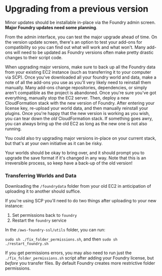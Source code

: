 # Upgrading from a previous version

Minor updates should be installable in-place via the Foundry admin screen. **Major Foundry updates need some planning**.

From the admin interface, you can test the major upgrade ahead of time. On the version update screen, there's an option to test your add-ons for compatibility so you can find out what will work and what won't. Many add-ons will need to be updated as Foundry versions often make pretty drastic changes to their script code.

When upgrading major versions, make sure to back up all the Foundry data from your existing EC2 instance (such as transferring it to your computer via SCP). Once you've downloaded all your foundry world and data, make a note of all the add-ons you use as you'll very likely need to reinstall them manually. Many add-ons change repositories, dependencies, or simply aren't compatible as the project is abandoned. Once you're sure you've got everything, manually stop the EC2 server. Then, deploy a new CloudFormation stack with the new version of Foundry. After entering your license key, re-upload your world data, and then manually reinstall your plugins. Once you're happy that the new version is working as you wish, you can tear down the _old_ CloudFormation stack. If something goes awry, you can always bring up the old EC2 as long as the new one is not also running.

You could also try upgrading major versions in-place on your current stack, but that's at your own initiative as it can be risky.

Your worlds should be okay to bring over, and it should prompt you to upgrade the save format if it's changed in any way. Note that this is an irreversible process, so keep have a back-up of the old version!

### Transferring Worlds and Data

Downloading the `/foundrydata` folder from your old EC2 in anticipation of uploading it to another should suffice.

If you're using SCP you'll need to do two things after uploading to your new instance:

1. Set permissions back to `foundry`
2. Restart the `foundry` service

In the `/aws-foundry-ssl/utils` folder, you can run:

`sudo sh ./fix_folder_permissions.sh`, and then
`sudo sh ./restart_foundry.sh`

If you get permissions errors, you may also need to run just the `./fix_folder_permissions.sh` script after adding your Foundry license, but _before_ you transfer files. By default Foundry creates more restrictive folder permissions.
